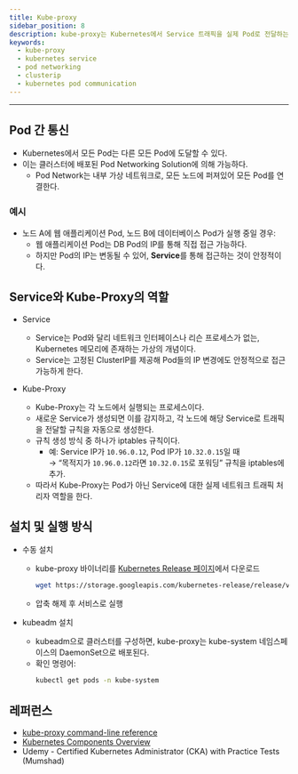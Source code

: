 ```yaml
---
title: Kube-proxy
sidebar_position: 8
description: kube-proxy는 Kubernetes에서 Service 트래픽을 실제 Pod로 전달하는 핵심 컴포넌트로, 클러스터 내 Pod 간 통신을 가능하게 합니다. 이 글에서는 Pod Networking 구조, Service와 kube-proxy의 역할, 그리고 설치 및 실행 방법을 CKA 학습 기준으로 정리했습니다.
keywords:
  - kube-proxy
  - kubernetes service
  - pod networking
  - clusterip
  - kubernetes pod communication
---
```

---
## Pod 간 통신

- Kubernetes에서 모든 Pod는 다른 모든 Pod에 도달할 수 있다.
- 이는 클러스터에 배포된 Pod Networking Solution에 의해 가능하다.
    - Pod Network는 내부 가상 네트워크로, 모든 노드에 퍼져있어 모든 Pod를 연결한다.

### 예시

- 노드 A에 웹 애플리케이션 Pod, 노드 B에 데이터베이스 Pod가 실행 중일 경우:
    - 웹 애플리케이션 Pod는 DB Pod의 IP를 통해 직접 접근 가능하다.
    - 하지만 Pod의 IP는 변동될 수 있어, **Service**를 통해 접근하는 것이 안정적이다.

## Service와 Kube-Proxy의 역할

- Service
    - Service는 Pod와 달리 네트워크 인터페이스나 리슨 프로세스가 없는, Kubernetes 메모리에 존재하는 가상의 개념이다.
    - Service는 고정된 ClusterIP를 제공해 Pod들의 IP 변경에도 안정적으로 접근 가능하게 한다.

- Kube-Proxy
    - Kube-Proxy는 각 노드에서 실행되는 프로세스이다.
    - 새로운 Service가 생성되면 이를 감지하고, 각 노드에 해당 Service로 트래픽을 전달할 규칙을 자동으로 생성한다.
    - 규칙 생성 방식 중 하나가 iptables 규칙이다.
        - 예: Service IP가 `10.96.0.12`, Pod IP가 `10.32.0.15`일 때  
            → “목적지가 `10.96.0.12`라면 `10.32.0.15`로 포워딩” 규칙을 iptables에 추가.
    - 따라서 Kube-Proxy는 Pod가 아닌 Service에 대한 실제 네트워크 트래픽 처리자 역할을 한다.

## 설치 및 실행 방식

- 수동 설치
    - kube-proxy 바이너리를 [Kubernetes Release 페이지](https://storage.googleapis.com/kubernetes-release/release/v1.13.0/bin/linux/amd64/kube-proxy)에서 다운로드
        ```bash
        wget https://storage.googleapis.com/kubernetes-release/release/v1.13.0/bin/linux/amd64/kube-proxy
        ```
    - 압축 해제 후 서비스로 실행

- kubeadm 설치
    - kubeadm으로 클러스터를 구성하면, kube-proxy는 kube-system 네임스페이스의 DaemonSet으로 배포된다.
    - 확인 명령어:
        ```bash
        kubectl get pods -n kube-system
        ```

## 레퍼런스

- [kube-proxy command-line reference](https://kubernetes.io/docs/reference/command-line-tools-reference/kube-proxy/)
- [Kubernetes Components Overview](https://kubernetes.io/docs/concepts/overview/components/)
- Udemy - Certified Kubernetes Administrator (CKA) with Practice Tests (Mumshad)